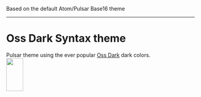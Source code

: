 Based on the default Atom/Pulsar Base16 theme

---

# Oss Dark Syntax theme

Pulsar theme using the ever popular [Oss Dark]() dark colors.
<img src="https://github.com/ClasRCDM/oss-dark-syntax/assets/68075842/7d91a2f6-17fb-4f01-947a-a1459240d3e3" width="30%" height="15%">
